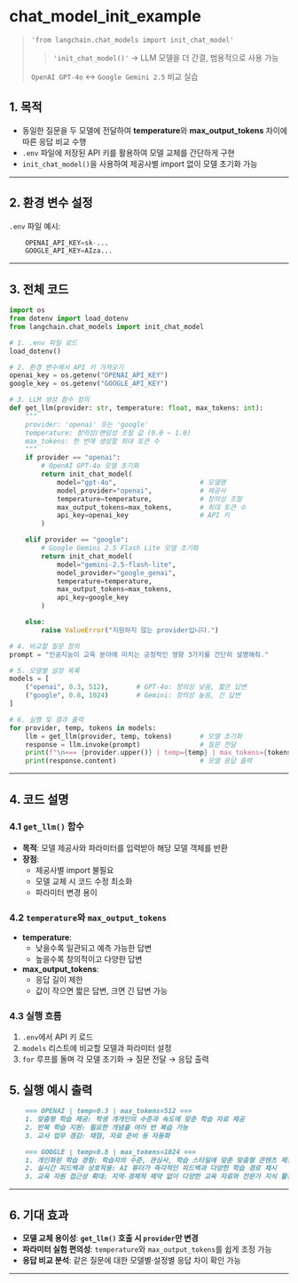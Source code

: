 # chat_model_init_example 

> `'from langchain.chat_models import init_chat_model'`
>
>> `'init_chat_model()'` → LLM 모델을 더 간결, 범용적으로 사용 가능
>
> `OpenAI GPT‑4o` ↔ `Google Gemini 2.5` 비교 실습


## 1. 목적
- 동일한 질문을 두 모델에 전달하여 **temperature**와 **max_output_tokens** 차이에 따른 응답 비교 수행
- `.env` 파일에 저장된 API 키를 활용하여 모델 교체를 간단하게 구현
- `init_chat_model()`을 사용하여 제공사별 import 없이 모델 초기화 가능

---

## 2. 환경 변수 설정
`.env` 파일 예시:
```python
    OPENAI_API_KEY=sk-...
    GOOGLE_API_KEY=AIza...
```

---

## 3. 전체 코드

```python
import os
from dotenv import load_dotenv
from langchain.chat_models import init_chat_model

# 1. .env 파일 로드
load_dotenv()

# 2. 환경 변수에서 API 키 가져오기
openai_key = os.getenv("OPENAI_API_KEY")
google_key = os.getenv("GOOGLE_API_KEY")

# 3. LLM 생성 함수 정의
def get_llm(provider: str, temperature: float, max_tokens: int):
    """
    provider: 'openai' 또는 'google'
    temperature: 창의성/랜덤성 조절 값 (0.0 ~ 1.0)
    max_tokens: 한 번에 생성할 최대 토큰 수
    """
    if provider == "openai":
        # OpenAI GPT-4o 모델 초기화
        return init_chat_model(
            model="gpt-4o",                     # 모델명
            model_provider="openai",            # 제공사
            temperature=temperature,            # 창의성 조절
            max_output_tokens=max_tokens,       # 최대 토큰 수
            api_key=openai_key                  # API 키
        )

    elif provider == "google":
        # Google Gemini 2.5 Flash Lite 모델 초기화
        return init_chat_model(
            model="gemini-2.5-flash-lite",
            model_provider="google_genai",
            temperature=temperature,
            max_output_tokens=max_tokens,
            api_key=google_key
        )

    else:
        raise ValueError("지원하지 않는 provider입니다.")

# 4. 비교할 질문 정의
prompt = "인공지능이 교육 분야에 미치는 긍정적인 영향 3가지를 간단히 설명해줘."

# 5. 모델별 설정 목록
models = [
    ("openai", 0.3, 512),       # GPT-4o: 창의성 낮음, 짧은 답변
    ("google", 0.8, 1024)       # Gemini: 창의성 높음, 긴 답변
]

# 6. 실행 및 결과 출력
for provider, temp, tokens in models:
    llm = get_llm(provider, temp, tokens)       # 모델 초기화
    response = llm.invoke(prompt)               # 질문 전달
    print(f"\n=== {provider.upper()} | temp={temp} | max_tokens={tokens} ===")
    print(response.content)                     # 모델 응답 출력
```

---

## 4. 코드 설명

### 4.1 `get_llm()` 함수
- **목적**: 모델 제공사와 파라미터를 입력받아 해당 모델 객체를 반환
- **장점**:
  - 제공사별 import 불필요
  - 모델 교체 시 코드 수정 최소화
  - 파라미터 변경 용이

### 4.2 `temperature`와 `max_output_tokens`
- **temperature**:
  - 낮을수록 일관되고 예측 가능한 답변
  - 높을수록 창의적이고 다양한 답변
- **max_output_tokens**:
  - 응답 길이 제한
  - 값이 작으면 짧은 답변, 크면 긴 답변 가능

### 4.3 실행 흐름
1. `.env`에서 API 키 로드
2. `models` 리스트에 비교할 모델과 파라미터 설정
3. `for` 루프를 돌며 각 모델 초기화 → 질문 전달 → 응답 출력


## 5. 실행 예시 출력

```markdown
    === OPENAI | temp=0.3 | max_tokens=512 ===
    1. 맞춤형 학습 제공: 학생 개개인의 수준과 속도에 맞춘 학습 자료 제공
    2. 반복 학습 지원: 필요한 개념을 여러 번 복습 가능
    3. 교사 업무 경감: 채점, 자료 준비 등 자동화

    === GOOGLE | temp=0.8 | max_tokens=1024 ===
    1. 개인화된 학습 경험: 학습자의 수준, 관심사, 학습 스타일에 맞춘 맞춤형 콘텐츠 제공
    2. 실시간 피드백과 상호작용: AI 튜터가 즉각적인 피드백과 다양한 학습 경로 제시
    3. 교육 자원 접근성 확대: 지역·경제적 제약 없이 다양한 교육 자료와 전문가 지식 활용 가능
```

---

## 6. 기대 효과
- **모델 교체 용이성**: **`get_llm()` 호출 시 `provider`만 변경**
- **파라미터 실험 편의성**: `temperature`와 `max_output_tokens`를 쉽게 조정 가능
- **응답 비교 분석**: 같은 질문에 대한 모델별·설정별 응답 차이 확인 가능

---